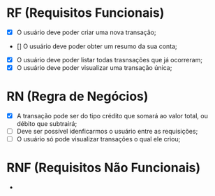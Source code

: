 # RF (Requisitos Funcionais)

- [X] O usuário deve poder criar uma nova transação;
- [] O usuário deve poder obter um resumo da sua conta;
- [X] O usuário deve poder listar todas trasnsações que já ocorreram;
- [X] O usuário deve poder visualizar uma transação única;

# RN (Regra de Negócios)

- [X] A transação pode ser do tipo crédito que somará ao valor total, ou débito que subtrairá;
- [ ] Deve ser possível idenficarmos o usuário entre as requisições;
- [ ] O usuário só pode visualizar transações o qual ele criou;

# RNF (Requisitos Não Funcionais)

-

